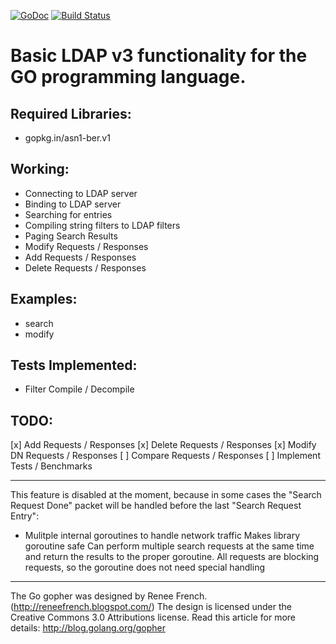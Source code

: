 [![GoDoc](https://godoc.org/gopkg.in/ldap.v1?status.svg)](https://godoc.org/gopkg.in/ldap.v1)
[![Build Status](https://travis-ci.org/go-ldap/ldap.svg)](https://travis-ci.org/go-ldap/ldap)

# Basic LDAP v3 functionality for the GO programming language.

## Required Libraries:

 - gopkg.in/asn1-ber.v1

## Working:

 - Connecting to LDAP server
 - Binding to LDAP server
 - Searching for entries
 - Compiling string filters to LDAP filters
 - Paging Search Results
 - Modify Requests / Responses
 - Add Requests / Responses
 - Delete Requests / Responses

## Examples:

 - search
 - modify

## Tests Implemented:

 - Filter Compile / Decompile

## TODO:

 [x] Add Requests / Responses
 [x] Delete Requests / Responses
 [x] Modify DN Requests / Responses
 [ ] Compare Requests / Responses
 [ ] Implement Tests / Benchmarks

---
This feature is disabled at the moment, because in some cases the "Search Request Done" packet will be handled before the last "Search Request Entry":

 - Mulitple internal goroutines to handle network traffic
        Makes library goroutine safe
        Can perform multiple search requests at the same time and return
        the results to the proper goroutine. All requests are blocking requests,
        so the goroutine does not need special handling

---

The Go gopher was designed by Renee French. (http://reneefrench.blogspot.com/)
The design is licensed under the Creative Commons 3.0 Attributions license.
Read this article for more details: http://blog.golang.org/gopher
